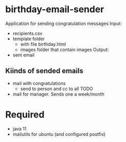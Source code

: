 # birthday-email-sender
Application for sending congratulation messages 
Input:
- recipients.csv
- template folder 
  - with file birthday.html 
  - images folder that contain images
Output:
- sent email

## Kiinds of sended emails
- mail with congratulations
  - send to person and cc to all
TODO
- mail for manager. Sends one a week/month
# Required
- java 11
- mailutils for ubuntu (and configured postfix)


